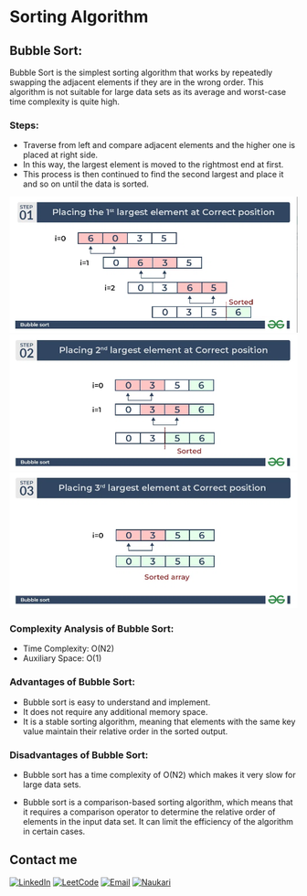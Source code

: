 # Sorting Algorithm

## Bubble Sort:

Bubble Sort is the simplest sorting algorithm that works by repeatedly swapping the adjacent elements if they are in the wrong order. This algorithm is not suitable for large data sets as its average and worst-case time complexity is quite high.

### Steps:

- Traverse from left and compare adjacent elements and the higher one is placed at right side.
- In this way, the largest element is moved to the rightmost end at first.
- This process is then continued to find the second largest and place it and so on until the data is sorted.


![Step 1](/screenshots/Step-1-bubble-sort.png "Step 1")
![Step 2](/screenshots/Step-2-bubble-sort.png "Step 2")
![Step 3](/screenshots/Step-3-bubble-sort.png "Step 3")

### Complexity Analysis of Bubble Sort:

- Time Complexity: O(N2)
- Auxiliary Space: O(1)

### Advantages of Bubble Sort:

- Bubble sort is easy to understand and implement.
- It does not require any additional memory space.
- It is a stable sorting algorithm, meaning that elements with the same key value maintain their relative order in the sorted output.

### Disadvantages of Bubble Sort:

- Bubble sort has a time complexity of O(N2) which makes it very slow for large data sets.

- Bubble sort is a comparison-based sorting algorithm, which means that it requires a comparison operator to determine the relative order of elements in the input data set. It can limit the efficiency of the algorithm in certain cases.


 ## Contact me 

 [![LinkedIn](https://img.shields.io/badge/LinkedIn-0077B5?style=for-the-badge&logo=linkedin&logoColor=white)](https://www.linkedin.com/in/akash-verma-09aug2000/)  [![LeetCode](https://img.shields.io/badge/-LeetCode-FFA116?style=for-the-badge&logo=LeetCode&logoColor=black)](https://leetcode.com/Akash_Verma2000/)  [![Email](https://img.shields.io/badge/Email-D14836?style=for-the-badge&logo=gmail&logoColor=white)](mailto:akash.verma217112@gmail.com) 
 [![Naukari](https://img.shields.io/badge/Naukri.com-0A66C2?style=for-the-badge&logo=Naukri.com&logoColor=white)](https://www.naukri.com/mnjuser/profile)